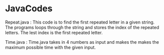 # JavaCodes

Repeat.java :
  This code is to find the first repeated letter in a given string. The programs loops through the string  and  stores the index of the repeated letters. The lest index is the first repeated letter.
  
  Time.java :
    Time.java takes in 4 numbers as input and makes the makes the maximum possible time with the given input.
